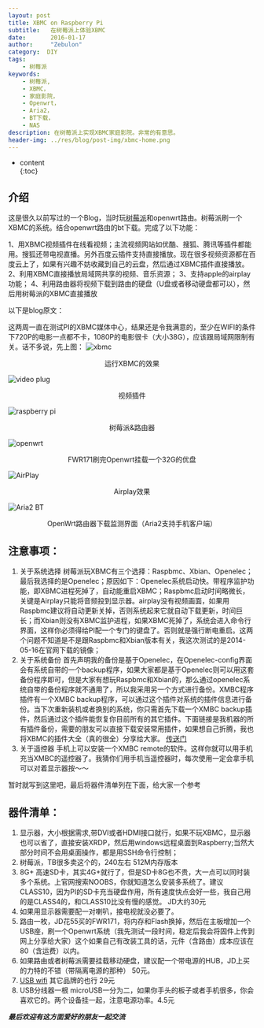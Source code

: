 ```yaml
---
layout: post
title: XBMC on Raspberry Pi 
subtitle:   在树莓派上体验XBMC
date:       2016-01-17
author:     "Zebulon"
category:  DIY
tags:
    - 树莓派
keywords:
    - 树莓派,
    - XBMC，
    - 家庭影院，
    - Openwrt，
    - Aria2，
    - BT下载，
    - NAS
description: 在树莓派上实现XBMC家庭影院。非常的有意思。
header-img: ../res/blog/post-img/xbmc-home.png
---
```

* content  
{:toc} 

## 介绍

这是很久以前写过的一个Blog，当时玩[树莓派](https://www.raspberrypi.org/)和openwrt路由。树莓派刷一个XBMC的系统。结合openwrt路由的bt下载。完成了以下功能：

1、用XBMC视频插件在线看视频；主流视频网站如优酷、搜狐、腾讯等插件都能用。搜狐还带电视直播。另外百度云插件支持直接播放。现在很多视频资源都在百度云上了，如果有兴趣不妨收藏到自己的云盘，然后通过XBMC插件直接播放。
2、利用XBMC直接播放局域网共享的视频、音乐资源；
3、支持apple的airplay功能；
4、利用路由器将视频下载到路由的硬盘（U盘或者移动硬盘都可以），然后用树莓派的XBMC直接播放

以下是blog原文：

这两周一直在测试PI的XBMC媒体中心，结果还是令我满意的，至少在WIFI的条件下720P的电影一点都不卡，1080P的电影很卡（大小38G），应该跟局域网限制有关。话不多说，先上图：
![xbmc](../res/blog/post-img/xbmc.png)
<center >运行XBMC的效果</center >

![video plug](../res/blog/post-img/video-plug.png)
<center >视频插件</center >

![raspberry pi](../res/blog/post-img/rasberry-pi.png)
<center >树莓派&路由器</center >

![openwrt](../res/blog/post-img/openwrt-router.png)
<center >FWR171刷完Openwrt挂载一个32G的优盘</center >

![AirPlay](../res/blog/post-img/airplay.png)
<center >Airplay效果</center >

![Aria2 BT](../res/blog/post-img/bt.png)
<center >OpenWrt路由器下载监测界面（Aria2支持手机客户端）</center >

## 注意事项：

1. 关于系统选择
树莓派玩XBMC有三个选择：Raspbmc、Xbian、Openelec；最后我选择的是Openelec；原因如下：Openelec系统启动快。带程序监护功能，即XBMC进程死掉了，自动能重启XBMC；Raspbmc启动时间略微长，关键是Airplay只能将音频投到显示器。airplay没有视频画面，如果用Raspbmc建议将自动更新关掉，否则系统起来它就自动下载更新，时间巨长；而Xbian则没有XBMC监护进程，如果XBMC死掉了，系统会进入命令行界面，这样你必须得给PI配一个专门的键盘了。否则就是强行断电重启。这两个问题不知道是不是跟Raspbmc和Xbian版本有关，我这次测试的是2014-05-16在官网下载的镜像；
2. 关于系统备份
首先声明我的备份是基于Openelec，在Openelec-config界面会有系统自带的一个backup程序，如果大家都是基于Openelec则可以用这套备份程序即可，但是大家有想玩Raspbmc和Xbian的，那么通过openelec系统自带的备份程序就不通用了，所以我采用另一个方式进行备份。XMBC程序插件有一个XMBC backup程序，可以通过这个插件对系统的插件信息进行备份。当下次重新装机或者换别的系统，你只需首先下载一个XMBC backup插件，然后通过这个插件能恢复你目前所有的其它插件。下面链接是我机器的所有插件备份，需要的朋友可以直接下载安装常用插件，如果想自己折腾，我也将XBMC的插件大全（真的很全）分享给大家。
[传送门](http://pan.baidu.com/s/1qXtC4k0)
3. 关于遥控器
手机上可以安装一个XMBC remote的软件。这样你就可以用手机充当XMBC的遥控器了。我猜你们用手机当遥控器时，每次使用一定会拿手机可以对着显示器按～～

暂时就写到这里吧，最后将器件清单列在下面，给大家一个参考

## 器件清单：

1. 显示器，大小根据需求,带DVI或者HDMI接口就行，如果不玩XBMC，显示器也可以省了，直接安装XRDP，然后用windows远程桌面到Raspberry;当然大部分时间不会用桌面操作，都是用SSH命令行控制；
2. 树莓派，TB很多卖这个的，240左右  512M内存版本  
3. 8G+  高速SD卡，其实4G+就行了，但是SD卡8G也不贵，大一点可以同时装多个系统。上官网搜索NOOBS，你就知道怎么安装多系统了。建议CLASS10，因为PI的SD卡充当硬盘作用，所有速度快点会好一些，我自己用的是CLASS4的，和CLASS10比没有慢的感觉。 JD大约30元
4. 如果用显示器需要配一对喇叭，接电视就没必要了。
5. 路由一枚，JD花55买的FWR171，将内存和Flash换掉，然后在主板增加一个USB座，刷一个Openwrt系统（我先测试一段时间，稳定后我会将固件上传到网上分享给大家）这个如果自己有改装工具的话，元件（含路由）成本应该在80（含运费）以内。
6. 如果路由或者树莓派需要挂载移动硬盘，建议配一个带电源的HUB，JD上买的力特的不错（带隔离电源的那种） 50元。
7. [USB wifi](http://item.jd.com/509932.html )    其它品牌的也行   29元
8. USB分线器一根   microUSB一分为二，如果你手头的板子或者手机很多，你会喜欢它的。两个设备挂一起，注意电源功率。4.5元

***最后欢迎有这方面爱好的朋友一起交流***
